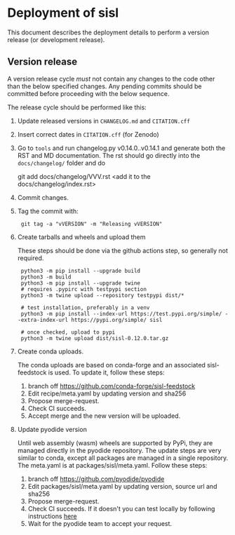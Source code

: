 
Deployment of sisl
==================

This document describes the deployment details to perform
a version release (or development release).


Version release
---------------

A version release cycle *must* not contain any changes to the
code other than the below specified changes.
Any pending commits should be committed before proceeding with the
below sequence.

The release cycle should be performed like this:

1. Update released versions in `CHANGELOG.md` and `CITATION.cff`

2. Insert correct dates in `CITATION.cff` (for Zenodo)

3. Go to `tools` and run changelog.py v0.14.0..v0.14.1
   and generate both the RST and MD documentation.
   The rst should go directly into the `docs/changelog/`
   folder and do

   git add docs/changelog/VVV.rst
   <add it to the docs/changelog/index.rst>

4. Commit changes.

5. Tag the commit with:

		git tag -a "vVERSION" -m "Releasing vVERSION"

6. Create tarballs and wheels and upload them

   These steps should be done via the github actions step, so generally
   not required.

		python3 -m pip install --upgrade build
		python3 -m build
		python3 -m pip install --upgrade twine
		# requires .pypirc with testpypi section
		python3 -m twine upload --repository testpypi dist/*

		# test installation, preferably in a venv
		python3 -m pip install --index-url https://test.pypi.org/simple/ --extra-index-url https://pypi.org/simple/ sisl

        # once checked, upload to pypi
		python3 -m twine upload dist/sisl-0.12.0.tar.gz

7. Create conda uploads.

   The conda uploads are based on conda-forge and an associated
   sisl-feedstock is used. To update it, follow these steps:

   1. branch off https://github.com/conda-forge/sisl-feedstock
   2. Edit recipe/meta.yaml by updating version and sha256
   3. Propose merge-request.
   4. Check CI succeeds.
   5. Accept merge and the new version will be uploaded.

8. Update pyodide version

   Until web assembly (wasm) wheels are supported by PyPi, they
   are managed directly in the pyodide repository. The update steps
   are very similar to conda, except all packages are managed
   in a single repository. The meta.yaml is at packages/sisl/meta.yaml.
   Follow these steps:

   1. branch off https://github.com/pyodide/pyodide
   2. Edit packages/sisl/meta.yaml by updating version, source url and sha256
   3. Propose merge-request.
   4. Check CI succeeds. If it doesn't you can test locally by following
      instructions [here](https://pyodide.org/en/stable/development/new-packages.html#building-a-python-package-in-tree)
   5. Wait for the pyodide team to accept your request.
